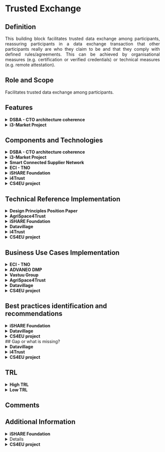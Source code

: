  # Trusted Exchange

 ## Definition
<div align="justify">This building block facilitates trusted data exchange among participants, reassuring participants in a data exchange transaction that other participants really are who they claim to be and that they comply with defined rules/agreements. This can be achieved by organisational measures (e.g. certification or verified credentials) or technical measures (e.g. remote attestation).</div> 

## Role and Scope
<div allign="justify">Facilitates trusted data exchange among participants.</div>

## Features 
<details>
  <summary><strong>DSBA - CTO architecture coherence</strong></summary>
 
- Security Profiles
- Certification
- Remote Attestation, remote integrity verification
- Trust Authority for verifying trustworthiness of participants
- European identification
- IDS Connector implementation
 
</details>

<details>
  <summary><strong>i3-Market Project</strong></summary>
 
- An Identity and Access Management system based on Decentralized/Self Sovereign Identity and Verifiable Credentials
- Smart Wallets with different level of security (Cloud/HW Wallet).
- Smart Contracts.
- A Data monetization system based on crypto currency for secure, trusted and cost-effective peer-to-peer payments.
 
Go to the [source](http://open-source.i3-market.eu/technical-information/i3-market-architecture/).
</details>

## Components and Technologies
<details>
  <summary><strong>DSBA - CTO architecture coherence</strong></summary>
 
- IDSA
  - Certification for Base, Trust, Trust+ profiles
  - Certification for Operational Environment and Components
  - Remote Attestation as specified in RAM for Trust and Trust+ profiles
  - Certification body and evaluation facilities
  - eIDAS (planned)
  - IDSA Open Source projects
- Gaia-X 
  - W3C VC (connected to Gaia-X labels and to Gaia-X Compliance(automated compliance checks))
  - Chain of Trustees (Root: eIDAS + AISBL validation)
  - eIDAS
- FIWARE/iSHARE: 
  - [iSHARE Satellite](https://dev.ishareworks.org/scheme-owner/parties.html) with strong contractual framework to provide multi IDP functionality Contributing a strong legal framework and is already operating
  - Keyrock, which supports [eID](https://ec.europa.eu/cefdigital/wiki/display/CEFDIGITAL/eID) / [eIDAS](https://digital-strategy.ec.europa.eu/en/policies/eidas-regulation)
  - Implemented by FIWARE Community: [FIWARE TRUE Connector](https://github.com/Engineering-Research-and-Development/true-connector)
  - IDSA Open Source projects

<img src="images/Trusted_Exchange_CTO.png" width="640" align="center"> </br>

</details>

<details>
  <summary><strong>i3-Market Project</strong></summary>
 
- Tokenization
- interaction with the decentralized ledger of the Data Storage system and with the Data Access System for the monetization of the data assets.

<img src="images/Trust_i3_Market.png" width="640" align="center"> </br>
</details>


<details>
  <summary><strong>Smart Connected Supplier Network</strong></summary>
 
 - Digital platforms, interconnected using IDS
 - Independent ‘address book’ for routing communication
 - Several providers
 - One-time integration with own ERP system
 - Registration in the SCSN address book
</details>

<details>
  <summary><strong>ECI - TNO</strong></summary>
 
 - [ECI Gatewise](https://www.ecisolutions.com/en-gb/)
 - IDS Connector
 - SCSN platform
 - DAPS
</details>

<details>
 <summary><strong>iSHARE Foundation</strong></summary>
 
 - iSHARE Satellite
 - Participant registration service for data spaces, allowing data spaces to make participants known in their data space and also across data spaces.
 - Totally federated 'trust phone book' to discover participants, find the trust level and the roles, and of course the data space.
</details>


<details>
  <summary><strong>i4Trust</strong></summary>
 
- [iSHARE Satellite](https://ishare.eu/ishare-satellite-explained/) services are used at this moment.  This service has been defined implementing Trust Anchor functions within data spaces to verify trust of participants.
</details>

<details>
  <summary><strong>CS4EU project</strong></summary>
 
- FE2MED (Functional encryption to Medical Data)
</details>

## Technical Reference Implementation
<details>
  <summary><strong>Design Principles Position Paper</strong></summary>
 
<div align="justify">Trust is a necessary feature in any data-sharing environment, i.e. also for predictive maintenance. Unfortunately, predictive maintenance is difficult to achieve, as algorithms used are still not as effective as desired, and the quality of outcome often is not sufficient, due to a lack of reliable data. Nevertheless, integrating and leveraging data from partners – and even from competitors or companies from different sectors (OEMs, maintenance equipment producers, energy companies) – can be of great benefit for all participants.
To overcome the lack of trust currently still prevailing, data sovereignty concepts and services should be employed</div>
 
</details>

<details>
  <summary><strong>AgriSpace4Trust</strong></summary>
 <div align="justify"> <a href="https://i4trust.org/experiments/agrispace4trust/">AgriSpace4Trust</a> aims to integrate i4Trust Marketplace Framework working with FIWARE’s Smart Models and linked data following the latest NGSI-LD specifications. In addition, iSHARE integration to a third-party SensorPassport implementation will build trust within the community. SensorPassport includes functionalities on validating sensor operations, credibility, access, authorization and account control through iSHARE integration.</div>
 
</details>

<details>
 <summary><strong>iSHARE Foundation</strong></summary>
 Distributed Ledger node for federated registration of participants in data spaces, hence enabling legal and organisational interoperability.
</details>

<details>
  <summary><strong>Datavillage</strong></summary>
 
- <div align="justify"><a href="https://www.datavillage.me/platform">The Data Cage</a>: A confidential computing environment to process data from different parties while ensuring data confidentiality and algorithm ownership.</div>
 
  - End to end data encryption with algorithm integrity through enclaving
  - No data leak with whitelist sandboxing
  - Automate secure deployment on cloud providers
  - Data access management with data activity ledger
  - Interoperability with linked data and knowledge graph

  <img src="./images/Trusted_Exchange_Datavillage1.png"/>
 
- <div align="justify"><a href="https://www.datavillage.me/platform">The Data Pod</a>: A personal data store where individuals control and manage their data.</div>
 
  - Extend your data mesh with personal data store
  - Rely on user centric data model, feed and connect first and third party data
  - Get customer consent and access data in full transparency
  - Process data from Data Pod to the Data Cage
 
  <img src="./images/Trusted_Exchange_Datavillage2.png"/>
</details>

<details>
  <summary><strong>i4Trust</strong></summary>
 
- iSHARE provides testing and operation instances of the service.  
- API gateways used in i4Trust are available in the FIWARE Catalogue.  The extended version of the [Kong API gateway via plugins](https://github.com/FIWARE/kong-plugins-fiware) is recommended. 
- [Portfolio](https://i4trust.org/experiments/) of pioneer use cases relying on the i4Trust framework and using iSHARE Satellite services as basis for verifying trust of participants.
</details>

<details>
  <summary><strong>CS4EU project</strong></summary>
 
The Functional Encriptation for Medical (FE2MED) asset is used in CyberSec4Europe (CS4EU) projec. CS4RU goal is provide security measures when medical data are shared. It secures data sharing by using this functional encryption tool. 
FE2MED ensures data integrity and confidentiality, 
Leveragecrypto libraries which implement Inner product schemes (e.g., simpleDDH or damgardDDH) for computing data sets providing statistical results to the data consumers. 
It also implements ABE schemes: KP-ABE schemes ensuring that only selected recipients are able to see certain data. 
It provides a graphical user interface for facilitating the KP-ABE use. 
FE2MED is a service currently deployed on premise.
 
![image](https://user-images.githubusercontent.com/95075534/194581121-e36740f4-80ba-4a53-9265-152ee6ea049a.png)
 
 It can be ceployed as a Service

![image](https://user-images.githubusercontent.com/95075534/194580993-e144bd5a-cee5-4a75-aacf-0f8634d67eb0.png)

 </details>

## Business Use Cases Implementation
<details>
  <summary><strong>ECI - TNO</strong></summary>
<div align="justify">A metal company purchases metal sheets to their providers as well as they receive orders from customers. Through the SCSN and IDS network they can receive orders through ECI gatewise and the IDS network to supply drive. Therefore, they can send a purchase order to their providers and they can receive purchase orders from their clients, even though they have different platforms. Information can be transmitted no matter where connectors and suppliers are connected, making sure that every type of business gets digitized and isn’t left behind.</div>
</details>

<details>
  <summary><strong>ADVANEO DMP</strong></summary>
 
<div align="justify">The <a href="https://www.advaneo-datamarketplace.de/en/#">ADVANEO DMP</a> is a collaboration portal that enables the data-sovereign formation of Data Spaces for data-driven applications. Integrated AI tools, data models and applications as well as free access to millions of Open Data support the development of data-driven innovation projects. The DMP has no contact with the actual raw data, being directly transmitted to the interested party in peer-to-peer encrypted form by an IDS-Connector. Only the exploitation result is accessible, enabling the sharing of confidential data in value chains.</div>
</details>


<details>
  <summary><strong>Vastuu Group</strong></summary>
 <div align="justify">The goal of the <a href="https://www.vttresearch.com/en/news-and-ideas/secure-sharing-supports-data-sovereignty-and-business-between-organisations">project</a> was to use the IDS standard to reveal the energy consumption and emissions information found in Helsinki Region Transport’s (HSL) and a specific city district’s data platforms. This way the data of both public transport and buildings could be taken into account when searching for ways to reduce the energy consumption and carbon footprint in a certain area. The project required developing a solution that would enable smooth data transfer without sacrificing information security.</div>
 
 ![Vastuu project's structure](./images/vastuu-case.png)
</details>


<details>
  <summary><strong>AgriSpace4Trust</strong></summary>
 <div align="justify"> <a href="https://i4trust.org/experiments/agrispace4trust/">AgriSpace4Trust</a> enables the prosumption of data services to optimise energy inputs in olive production creating new data-driven services. It proposes to create data hubs supported by i4trust data space that exploit local weather stations or agro-environmental sensors and open them to a broader community of local users. This way, opinion leaders and tech-savvy farmers will invest in buying specialised equipment, and data can be shared at will, including cooperatives and farm advisors/ agronomists.</div>
 
</details>

<details>
  <summary><strong>Datavillage</strong></summary>
 
 - <strong>TAILORED CONTENT DISCOVERY FOR END-USERS</strong>
 
Enable the analysis and processing of sensitive personal data aiming better content recommendation through data sourced directly by your users in a compliant and secure way. Let users consume online content on multiple platforms with their own reputation, identity and history. Don't collect the data in your system but access and process it via the end-users Data Pod and the Data Cage.

 <p align="center"><img src="./images/Trusted_Exchange_Datavillage3.png" height=360 align="center"/></p>

 -  <strong>TAILORED CONTENT DISCOVERY FOR END-USERS</strong>
 
 Enable the exploration and processing of user behaviors with other media & entertainment companies in a compliant and secure way (GDPR, e-privacy ...).
 <p align="center"><img src="./images/Trusted_Exchange_Datavillage4.png" height=360 align="center"/></p>
 
</details>

<details>
  <summary><strong>CS4EU project</strong></summary>
Use Case MD-UC1: Sharing Sensitive Health Data Through an API The FE2MED asset, used in CyberSec4Europe project, secures data sharing by using this functional encryption tool. 
 
The Medical Data Exchange demonstrator is intended to increase the trustworthiness between stakeholders when sharing medical data through a marketplace platform thus generating new business opportunities. This will be achieved by using a real environment provided by the COVID-19 Data Exchange platform50 (COV19DEP)launched by Dawex, which will offer to the users an anonymization service and a functional encryption service for increasing the user privacy and security when sharing data.
 
![image](https://user-images.githubusercontent.com/95075534/194585052-332749a1-d50b-4071-84af-beab3f982ee7.png)

 The figure below shows the basic flow of this Medical Data use case.
 
![image](https://user-images.githubusercontent.com/95075534/194579783-d00f8930-222c-4e42-bc0a-370e05a39ed7.png)

 </details>

## Best practices identification and recommendations
<details>
 <summary><strong>iSHARE Foundation</strong></summary>
 
 -  There is a governance structure to the ledger and hence provides measures for changes and eventual fixes. 
</details>

<details>
  <summary><strong>Datavillage</strong></summary>
 
 - Flexibility to deploy on any cloud provider
 - Development environment with test data required
 - In memory processing
 
</details>
<details>
  <summary><strong>CS4EU project</strong></summary>
 The main functionalities should be deployed on the data provider infrastructure for minimising data leaks.

</details>
## Gap or what is missing?

<details>
  <summary><strong>Datavillage</strong></summary>
 
 - A database integrated into the confidential computing environement is missing. We are looking to integrate an in memory graph database like redis.
 
</details>


<details>
  <summary><strong>i4Trust</strong></summary>
 
- Convergence with other alternative Trust Anchor services (Gaia-X, IDS, EBSI) is being analysed under the DSBA (Data Spaces Business Alliance).
</details>

<details>
  <summary><strong>CS4EU project</strong></summary>
 
 User interface could be made more friendly and additional crypto schemes can be included. 
 Mechanisms for sharing decrypting keys.
 
</details>

## TRL
<details>
  <summary><strong>High TRL</strong></summary>
 
 - High-tech domain: Smart Connected Supplier Network (SCSN) + IDSA
</details>
<details>
  <summary><strong>Low TRL</strong></summary>
 
 - Metal domain: Market 4.0
 - Plastic domain: Market 4.0
</details>

## Comments

## Additional Information
<details>
 <summary><strong>iSHARE Foundation</strong></summary>
Find more information in <a href="https://ishare.eu/">iSHARE Foundation's<a> webpage.
</details>
 
<details>
  <summary><strong>i4Trust</strong></summary>
 
 More information about iSHARE can be found here: 
- [Portal for developers](https://dev.ishare.eu/)
- [iSHARE wiki](https://ishareworks.atlassian.net/wiki/spaces/IS/pages/70222191/iSHARE+Scheme)
- [Additional info](https://github.com/i4Trust/building-blocks)
</details>
 
 <details>
  <summary><strong>CS4EU project</strong></summary>
 More information about Cyber Security for Europe project and the use cases are described at the D5.5 Specification and set-up demonstration case Phase 2.
 [https://cybersec4europe.eu/wp-content/uploads/2022/01/D5.5-Specification-and-set-up-demonstration-case-Phase-2-v1.0_submitted.pdf]
</details>
